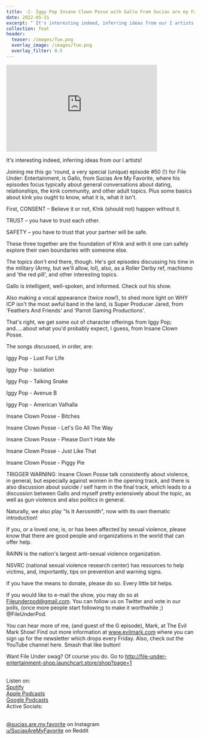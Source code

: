 ```yaml
---
title: -I- Iggy Pop Insane Clown Posse with Gallo From Sucias are my Favorite
date: 2022-05-31
excerpt: " It's interesting indeed, inferring ideas from our I artists!"
collection: feat
header:
  teaser: /images/fue.png
  overlay_image: /images/fue.png
  overlay_filter: 0.5
---
```


<iframe src='https://open.spotify.com/embed/episode/3PfOLFDJxfWLZKLfOQV8IK' width='80%' height='232' frameborder='0' allowtransparency='true' allow='encrypted-media'></iframe>

It's interesting indeed, inferring ideas from our I artists!


Joining me this go 'round, a very special (unique) episode #50 (!) for File Under: Entertainment, is Gallo, from Sucias Are My Favorite, where his episodes focus typically about general conversations about dating, relationships, the kink community, and other adult topics. Plus some basics about kink you ought to know, what it is, what it isn't.


First, CONSENT – Believe it or not, K!nk (should not) happen without it.

TRUST – you have to trust each other.

SAFETY – you have to trust that your partner will be safe.

These three together are the foundation of K!nk and with it one can safely explore their own boundaries with someone else.


The topics don't end there, though. He's got episodes discussing his time in the military (Army, but we'll allow, lol), also, as a Roller Derby ref, machismo and 'the red pill', and other interesting topics.


Gallo is intelligent, well-spoken, and informed. Check out his show.


Also making a vocal appearance (twice now!), to shed more light on WHY ICP isn't the most awful band in the land, is Super Producer Jared, from 'Feathers And Friends' and 'Parrot Gaming Productions'.


That's right, we get some out of character offerings from Iggy Pop; and.....about what you'd probably expect, I guess, from Insane Clown Posse.


The songs discussed, in order, are:


Iggy Pop - Lust For Life


Iggy Pop - Isolation


Iggy Pop - Talking Snake


Iggy Pop - Avenue B


Iggy Pop - American Valhalla


Insane Clown Posse - Bitches


Insane Clown Posse - Let's Go All The Way


Insane Clown Posse - Please Don't Hate Me


Insane Clown Posse - Just Like That


Insane Clown Posse - Piggy Pie





TRIGGER WARNING: Insane Clown Posse talk consistently about violence, in general, but especially against women in the opening track, and there is also discussion about suicide / self harm in the final track, which leads to a discussion between Gallo and myself pretty extensively about the topic, as well as gun violence and also politics in general.





Naturally, we also play "Is It Aerosmith", now with its own thematic introduction!


If you, or a loved one, is, or has been affected by sexual violence, please know that there are good people and organizations in the world that can offer help.


RAINN is the nation's largest anti-sexual violence organization.


NSVRC (national sexual violence research center) has resources to help victims, and, importantly, tips on prevention and warning signs.


If you have the means to donate, please do so. Every little bit helps.


If you would like to e-mail the show, you may do so at Fileunderpod@gmail.com. You can follow us on Twitter and vote in our polls, (once more people start following to make it worthwhile ;) @FileUnderPod.


You can hear more of me, (and guest of the G episode), Mark, at The Evil Mark Show! Find out more information at www.evilmark.com where you can sign up for the newsletter which drops every Friday. Also, check out the YouTube channel here. Smash that like button!


Want File Under swag? Of course you do. Go to http://file-under-entertainment-shop.launchcart.store/shop?page=1

<br> Listen on:
<br> [Spotify](https://open.spotify.com/show/3XjoipCU3QzeIaQAAQpBdW)  <a href='https://open.spotify.com/show/3XjoipCU3QzeIaQAAQpBdW'><i class='fab fa-spotify'></i></a>
<br> [Apple Podcasts](https://podcasts.apple.com/us/podcast/sucias-are-my-favorite/id1548173787) <a href='https://podcasts.apple.com/us/podcast/sucias-are-my-favorite/id1548173787'> <i class='fas fa-podcast'></i></a>
<br> [Google Podcasts](https://podcasts.google.com/feed/aHR0cHM6Ly9hbmNob3IuZm0vcy80MjI0YzYzYy9wb2RjYXN0L3Jzcw)  <a href='https://podcasts.google.com/feed/aHR0cHM6Ly9hbmNob3IuZm0vcy80MjI0YzYzYy9wb2RjYXN0L3Jzcw'><i class='fab fa-google-play'></i></a>
<br> Active Socials:

<br> [@sucias.are.my.favorite](https://instagram.com/sucias.are.my.favorite) on Instagram  <a href='https://www.instagram.com/sucias.are.my.favorite'><i class='fab fa-instagram'></i></a>
<br> [u/SuciasAreMyFavorite](https://reddit.com/u/suciasaremyfavorite/submitted) on Reddit <a href='https://reddit.com/u/suciasaremyfavorite/submitted'><i class='fab fa-reddit'></i></a>
